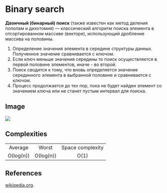 # Binary search

<b>Двоичный (бинарный) поиск</b> (также известен как метод деления пополам и дихотомия) — классический алгоритм поиска элемента в отсортированном массиве (векторе), использующий дробление массива на половины.
<p>
<ol>
  <li>Определение значения элемента в середине структуры данных. Полученное значение сравнивается с ключом.</li>
  <li>Если ключ меньше значения середины то поиск осуществляется в первой половине элементов, иначе - во второй.</li>
  <li>Поиск сводится к тому, что вновь определяется значение серединного элемента в выбранной половине и сравнивается с ключом.</li>
  <li>Процесс продолжается до тех пор, пока не будет найден элемент со значением ключа или не станет пустым интервал для поиска.</li>
</ol>
</p>
<h2>Image</h2>
<img src="https://gist.githubusercontent.com/deniskovalchuk/ffcff1289e8b0209d47fb7336dfce5c0/raw/c52c29098fb3fced8e3b4c6a493e397fdb9dbb20/bs.png">

<h2>Complexities</h2>
<div>
<table>
  <tr align="center">
    <td>Average</td>
    <td>Worst</td>
    <td>Space complexity</td>
  </tr>
  <tr align="center">
    <td>O(log(n))</td>
    <td>O(log(n))</td>
    <td>O(1)</td>
  </tr>
  </table>
  </div>

<h2>References</h2>
<a href="https://ru.wikipedia.org/wiki/%D0%94%D0%B2%D0%BE%D0%B8%D1%87%D0%BD%D1%8B%D0%B9_%D0%BF%D0%BE%D0%B8%D1%81%D0%BA">wikipedia.org</a>.